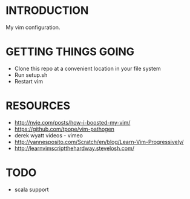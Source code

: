 INTRODUCTION
============
My vim configuration.

GETTING THINGS GOING
====================
* Clone this repo at a convenient location in your file system
* Run setup.sh  
* Restart vim

RESOURCES
=========
* http://nvie.com/posts/how-i-boosted-my-vim/
* https://github.com/tpope/vim-pathogen
* derek wyatt videos - vimeo
* http://yannesposito.com/Scratch/en/blog/Learn-Vim-Progressively/
* http://learnvimscriptthehardway.stevelosh.com/

TODO
====
* scala support
